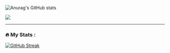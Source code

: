 
![Anurag's GitHub stats](https://github-readme-stats.vercel.app/api?username=kgvkgv20&show_icons=true&count_private=true&theme=tokyonight)

![](https://visitor-badge.glitch.me/badge?page_id=kgvkgv20.kgvkgv20&style=flat-square&color=0088cc)

---
### :fire: My Stats :
[![GitHub Streak](http://github-readme-streak-stats.herokuapp.com?user=kgvkgv20&theme=tokyonight)](https://git.io/streak-stats)

